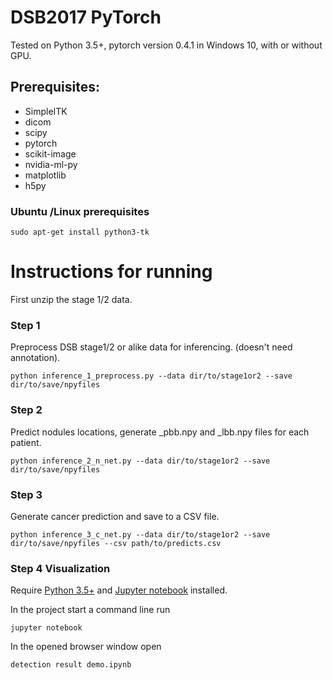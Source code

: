 # DSB2017 PyTorch
Tested on Python 3.5+, pytorch version 0.4.1 in Windows 10, with or without GPU.

## Prerequisites:
* SimpleITK
* dicom
* scipy
* pytorch
* scikit-image
* nvidia-ml-py
* matplotlib
* h5py

### Ubuntu /Linux prerequisites
`sudo apt-get install python3-tk`



# Instructions for running

First unzip the stage 1/2 data.
### Step 1

Preprocess DSB stage1/2 or alike data for inferencing.
(doesn't need annotation).


```
python inference_1_preprocess.py --data dir/to/stage1or2 --save dir/to/save/npyfiles
```
### Step 2
Predict nodules locations, generate _pbb.npy and _lbb.npy files for each patient.


```
python inference_2_n_net.py --data dir/to/stage1or2 --save dir/to/save/npyfiles
```
### Step 3
Generate cancer prediction and save to a CSV file.


```
python inference_3_c_net.py --data dir/to/stage1or2 --save dir/to/save/npyfiles --csv path/to/predicts.csv
```

### Step 4 Visualization

Require [Python 3.5+](https://www.python.org/ftp/python/3.6.4/python-3.6.4.exe) and [Jupyter notebook](https://jupyter.readthedocs.io/en/latest/install.html) installed.

In the project start a command line run
```
jupyter notebook
```
In the opened browser window open
```
detection result demo.ipynb
```